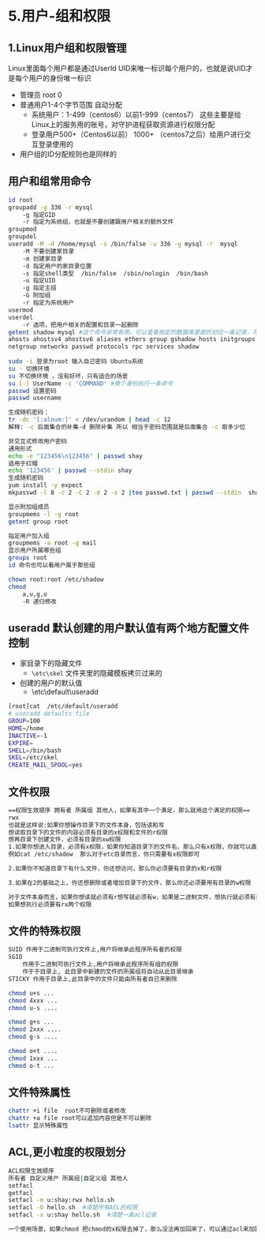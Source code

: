 # 5.用户-组和权限

## 1.Linux用户组和权限管理

Linux里面每个用户都是通过UserId UID来唯一标识每个用户的，也就是说UID才是每个用户的身份唯一标识

* 管理员 root 0
* 普通用户1-4个字节范围 自动分配
    * 系统用户：1-499（centos6）以前1-999（centos7） 这些主要是给Linux上的服务用的账号，对守护进程获取资源进行权限分配
    * 登录用户500+（Centos6以前） 1000+ （centos7之后）给用户进行交互登录使用的
* 用户组的ID分配规则也是同样的


## 用户和组常用命令

```bash
id root
groupadd -g 336 -r mysql
	-g 指定GID
	-r 指定为系统组，也就是不要创建跟用户相关的额外文件
groupmod
groupdel
useradd -M -d /home/mysql -s /bin/false -u 336 -g mysql -r  mysql
	-M 不要创建家目录 
	-m 创建家目录
	-d 指定用户的家目录位置
	-s 指定shell类型  /bin/false  /sbin/nologin  /bin/bash
	-u 指定UID
	-g 指定主组
	-G 附加组
	-r 指定为系统用户
usermod
userdel 
	-r 选项，把用户相关的配置和目录一起删除
getent shadow mysql #这个命令非常有用，可以查看指定的数据库里面的对应一条记录，可以查看的数据库支持一下类型
ahosts ahostsv4 ahostsv6 aliases ethers group gshadow hosts initgroups
netgroup networks passwd protocols rpc services shadow
 
sudo -i 登录为root 输入自己密码 Ubuntu系统
su - 切换环境
su 不切换环境 ，没有好坏，只有适合的场景
su [-] UserName -c 'COMMAND' #换个身份执行一条命令
passwd 设置密码
passwd username

生成随机密码：
tr -dc '[:alnum:]' < /dev/urandom | head -c 12 
解释: -c 后面集合的补集-d 删除补集 所以 相当于密码范围就是后面集合 -c 取多少位

非交互式修改用户密码
通用形式
echo -e "123456\n123456" | passwd shay
适用于红帽
echo '123456' | passwd --stdin shay
生成随机密码
yum install -y expect
mkpasswd -l 8 -c 2 -C 2 -d 2 -s 2 |tee passwd.txt | passwd --stdin  shay

显示附加组成员
groupmems -l -g root
getent group root

指定用户加入组
groupmems -a root -g mail
显示用户所属哪些组
groups root
id 命令也可以看用户属于那些组

chown root:root /etc/shadow
chmod
	a,u,g,o
	-R 递归修改

```


## useradd 默认创建的用户默认值有两个地方配置文件控制

* 家目录下的隐藏文件
    * `\etc\skel` 文件夹里的隐藏模板拷贝过来的
* 创建的用户的默认值
    * \etc\default\useradd

```bash
[root]cat  /etc/default/useradd 
# useradd defaults file
GROUP=100
HOME=/home
INACTIVE=-1
EXPIRE=
SHELL=/bin/bash
SKEL=/etc/skel
CREATE_MAIL_SPOOL=yes
```

## 文件权限

```bash
==权限生效顺序 拥有者 所属组 其他人，如果有其中一个满足，那么就用这个满足的权限==
rwx 
也就是这样说:如果你想操作目录下的文件本身，包括读和写
想读取目录下的文件的内容必须有目录的x权限和文件的r权限
想再目录下创建文件，必须有目录的xw权限
1.如果你想进入目录，必须有x权限，如果你知道目录下的文件名，那么只有x权限，你就可以直接访问目录下的文件，
例如cat /etc/shadow  那么对于etc目录而言，你只需要有x权限即可

2.如果你不知道目录下有什么文件，你还想访问，那么你必须要有目录的x和r权限

3.如果在2的基础之上，你还想删除或者增加目录下的文件，那么你还必须要用有目录的w权限

对于文件本身而言，如果你想读就必须有r想写就必须有w，如果是二进制文件，想执行就必须有x这个权限，对于脚本文件
如果想执行必须要有rx两个权限

```

## 文件的特殊权限

```bash
SUID 作用于二进制可执行文件上,用户将继承此程序所有者的权限
SGID 
	作用于二进制可执行文件上,用户将继承此程序所有组的权限
	作于于目录上, 此目录中新建的文件的所属组将自动从此目录继承
STICKY 作用于目录上,此目录中的文件只能由所有者自已来删除

chmod u+s ...
chmod 4xxx ...
chmod u-s ....

chmod g+s ...
chmod 2xxx ....
chmod g-s ....

chmod o+t ....
chmod 1xxx ...
chmod o-t ...

```

## 文件特殊属性

```bash
chattr +i file  root不可删除或者修改
chattr +a file root可以追加内容但是不可以删除
lsattr 显示特殊属性
```

## ACL,更小粒度的权限划分

```bash
ACL权限生效顺序
所有者 自定义用户 所属组|自定义组 其他人
setfacl 
getfacl
setfacl -m u:shay:rwx hello.sh
setfacl -b hello.sh  #清楚所有ACL的权限
setfacl -x u:shay hello.sh  #清楚一条acl记录

一个使用场景，如果chmod 把chmod的x权限去掉了，那么没法再加回来了，可以通过acl来加回来执行权限然后再使用chmod修改
```